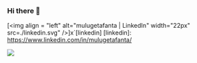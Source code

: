 ### Hi there 👋

<!--
**mulugetaf/mulugetaf** is a ✨ _special_ ✨ repository because its `README.md` (this file) appears on your GitHub profile.

Here are some ideas to get you started:

- 🔭 I’m currently working on ...
- 🌱 I’m currently learning ...
- 👯 I’m looking to collaborate on ...
- 🤔 I’m looking for help with ...
- 💬 Ask me about ...
- 📫 How to reach me: ...
- 😄 Pronouns: ...
- ⚡ Fun fact: ...
-->
[<img align = "left" alt="mulugetafanta | LinkedIn" width="22px" src=./linkedin.svg" />]x`[linkedin]
[linkedin]: https://www.linkedin.com/in/mulugetafanta/

![](https://img.shields.io/badge/<>-<>-informational?style=flat&logo=<LOGO_NAME>&logoColor=white&color=2bbc8a)

